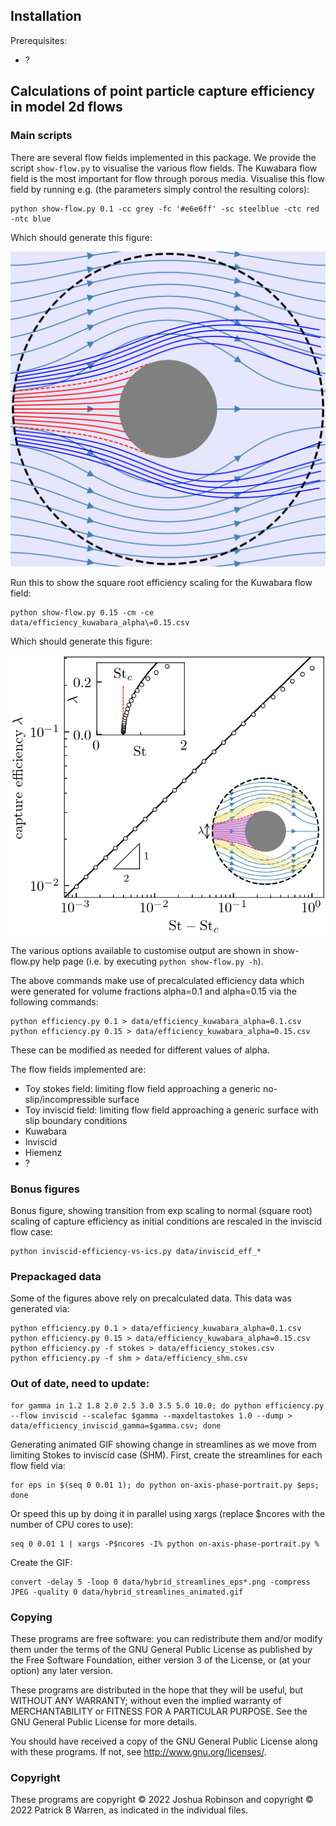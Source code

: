 ## Installation

Prerequisites:
* ?

## Calculations of point particle capture efficiency in model 2d flows


### Main scripts

There are several flow fields implemented in this package. We provide the script `show-flow.py` to visualise the various flow fields. The Kuwabara flow field is the most important for flow through porous media. Visualise this flow field by running e.g. (the parameters simply control the resulting colors):

    python show-flow.py 0.1 -cc grey -fc '#e6e6ff' -sc steelblue -ctc red -ntc blue

Which should generate this figure:

![Kuwabara particle trajectories](https://github.com/tranqui/rimeflows/blob/main/data/kuwabara-trajectories.png)

Run this to show the square root efficiency scaling for the Kuwabara flow field:

    python show-flow.py 0.15 -cm -ce data/efficiency_kuwabara_alpha\=0.15.csv

Which should generate this figure:

![Kuwabara particle trajectories](https://github.com/tranqui/rimeflows/blob/main/data/kuwabara-efficiency.png)

The various options available to customise output are shown in show-flow.py help page (i.e. by executing `python show-flow.py -h`).

The above commands make use of precalculated efficiency data which were generated for volume fractions alpha=0.1 and alpha=0.15 via the following commands:

    python efficiency.py 0.1 > data/efficiency_kuwabara_alpha=0.1.csv
    python efficiency.py 0.15 > data/efficiency_kuwabara_alpha=0.15.csv

These can be modified as needed for different values of alpha.

The flow fields implemented are:
* Toy stokes field: limiting flow field approaching a generic no-slip/incompressible surface
* Toy inviscid field: limiting flow field approaching a generic surface with slip boundary conditions
* Kuwabara
* Inviscid
* Hiemenz
* ?

### Bonus figures

Bonus figure, showing transition from exp scaling to normal (square root) scaling of capture efficiency as initial conditions are rescaled in the inviscid flow case:

    python inviscid-efficiency-vs-ics.py data/inviscid_eff_*

### Prepackaged data

Some of the figures above rely on precalculated data. This data was generated via:

    python efficiency.py 0.1 > data/efficiency_kuwabara_alpha=0.1.csv
    python efficiency.py 0.15 > data/efficiency_kuwabara_alpha=0.15.csv
    python efficiency.py -f stokes > data/efficiency_stokes.csv
    python efficiency.py -f shm > data/efficiency_shm.csv

### Out of date, need to update:

    for gamma in 1.2 1.8 2.0 2.5 3.0 3.5 5.0 10.0; do python efficiency.py --flow inviscid --scalefac $gamma --maxdeltastokes 1.0 --dump > data/efficiency_inviscid_gamma=$gamma.csv; done

Generating animated GIF showing change in streamlines as we move from limiting Stokes to inviscid case (SHM). First, create the streamlines for each flow field via:

    for eps in $(seq 0 0.01 1); do python on-axis-phase-portrait.py $eps; done

Or speed this up by doing it in parallel using xargs (replace $ncores with the number of CPU cores to use):

    seq 0 0.01 1 | xargs -P$ncores -I% python on-axis-phase-portrait.py %
Create the GIF:

    convert -delay 5 -loop 0 data/hybrid_streamlines_eps*.png -compress JPEG -quality 0 data/hybrid_streamlines_animated.gif


### Copying

These programs are free software: you can redistribute them and/or modify
them under the terms of the GNU General Public License as published by
the Free Software Foundation, either version 3 of the License, or
(at your option) any later version.

These programs are distributed in the hope that they will be useful, but
WITHOUT ANY WARRANTY; without even the implied warranty of
MERCHANTABILITY or FITNESS FOR A PARTICULAR PURPOSE.  See the GNU
General Public License for more details.

You should have received a copy of the GNU General Public License
along with these programs.  If not, see
<http://www.gnu.org/licenses/>.

### Copyright

These programs are copyright &copy; 2022 Joshua Robinson and copyright
&copy; 2022 Patrick B Warren, as indicated in the individual files.
